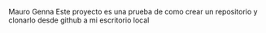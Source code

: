 Mauro Genna
Este proyecto es una prueba de como crear un repositorio y clonarlo desde github a mi escritorio local

